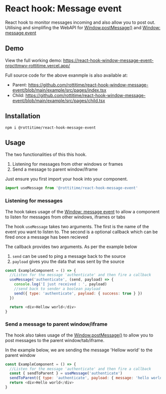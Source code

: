 # React hook: Message event

React hook to monitor messages incoming and also allow you to post out.
Utilising and simplifing the WebAPI for [Window.postMessage()](https://developer.mozilla.org/en-US/docs/Web/API/Window/postMessage) and [Window: message event](https://developer.mozilla.org/en-US/docs/Web/API/Window/message_event)

## Demo

View the full working demo: https://react-hook-window-message-event-nrpcttmwv-rottitime.vercel.app/

Full source code for the above exanmple is also available at:

- Parent: https://github.com/rottitime/react-hook-window-message-event/blob/main/example/src/pages/index.tsx
- Child: https://github.com/rottitime/react-hook-window-message-event/blob/main/example/src/pages/child.tsx

## Installation

```
npm i @rottitime/react-hook-message-event
```

## Usage

The two functionalities of this this hook.

1. Listening for messages from other windows or frames
2. Send a message to parent window/iframe

Just ensure you first import your hook into your component.

```js
import useMessage from '@rottitime/react-hook-message-event'
```

### Listening for messages

The hook takes usage of the [Window: message event](https://developer.mozilla.org/en-US/docs/Web/API/Window/message_event) to allow a component to listen for messages from other windows, iframes or tabs

The hook `useMessage` takes two arguments. The first is the name of the event you want to listen to. The second is a optional callback which can be fired once a message has been recieved

The callback provides two arguments. As per the example below

1. `send` can be used to ping a message back to the source
2. `payload` gives you the data that was sent by the source

```js
const ExampleComponent = () => {
  //Listen for the message 'authenticate' and then fire a callback
  useMessage('authenticate', (send, payload) => {
    console.log('I just received : ', payload)
    //send back to sender a boolean payload
    send({ type: 'authenticate', payload: { success: true } })
  })

  return <div>Hellow world</div>
}
```

### Send a message to parent window/iframe

The hook also takes usage of the [Window.postMessage()](https://developer.mozilla.org/en-US/docs/Web/API/Window/postMessage) to allow you to post messages to the parent window/tab/iframe.

In the example below, we are sending the message 'Hellow world' to the parent window

```js
const ExampleComponent = () => {
  //Listen for the message 'authenticate' and then fire a callback
  const { sendToParent } = useMessage('authenticate')
  sendToParent({ type: 'authenticate', payload: { message: 'hello world' } })
  return <div>Hello world</div>
}
```
